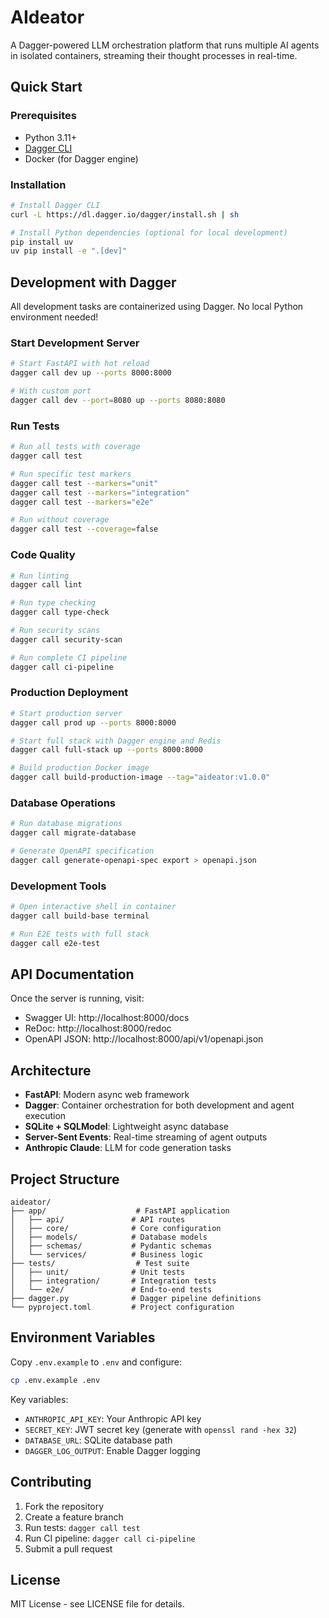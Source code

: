 # AIdeator

A Dagger-powered LLM orchestration platform that runs multiple AI agents in isolated containers, streaming their thought processes in real-time.

## Quick Start

### Prerequisites

- Python 3.11+
- [Dagger CLI](https://docs.dagger.io/cli/465058/install)
- Docker (for Dagger engine)

### Installation

```bash
# Install Dagger CLI
curl -L https://dl.dagger.io/dagger/install.sh | sh

# Install Python dependencies (optional for local development)
pip install uv
uv pip install -e ".[dev]"
```

## Development with Dagger

All development tasks are containerized using Dagger. No local Python environment needed!

### Start Development Server

```bash
# Start FastAPI with hot reload
dagger call dev up --ports 8000:8000

# With custom port
dagger call dev --port=8080 up --ports 8080:8080
```

### Run Tests

```bash
# Run all tests with coverage
dagger call test

# Run specific test markers
dagger call test --markers="unit"
dagger call test --markers="integration"
dagger call test --markers="e2e"

# Run without coverage
dagger call test --coverage=false
```

### Code Quality

```bash
# Run linting
dagger call lint

# Run type checking
dagger call type-check

# Run security scans
dagger call security-scan

# Run complete CI pipeline
dagger call ci-pipeline
```

### Production Deployment

```bash
# Start production server
dagger call prod up --ports 8000:8000

# Start full stack with Dagger engine and Redis
dagger call full-stack up --ports 8000:8000

# Build production Docker image
dagger call build-production-image --tag="aideator:v1.0.0"
```

### Database Operations

```bash
# Run database migrations
dagger call migrate-database

# Generate OpenAPI specification
dagger call generate-openapi-spec export > openapi.json
```

### Development Tools

```bash
# Open interactive shell in container
dagger call build-base terminal

# Run E2E tests with full stack
dagger call e2e-test
```

## API Documentation

Once the server is running, visit:
- Swagger UI: http://localhost:8000/docs
- ReDoc: http://localhost:8000/redoc
- OpenAPI JSON: http://localhost:8000/api/v1/openapi.json

## Architecture

- **FastAPI**: Modern async web framework
- **Dagger**: Container orchestration for both development and agent execution
- **SQLite + SQLModel**: Lightweight async database
- **Server-Sent Events**: Real-time streaming of agent outputs
- **Anthropic Claude**: LLM for code generation tasks

## Project Structure

```
aideator/
├── app/                    # FastAPI application
│   ├── api/               # API routes
│   ├── core/              # Core configuration
│   ├── models/            # Database models
│   ├── schemas/           # Pydantic schemas
│   └── services/          # Business logic
├── tests/                  # Test suite
│   ├── unit/              # Unit tests
│   ├── integration/       # Integration tests
│   └── e2e/               # End-to-end tests
├── dagger.py              # Dagger pipeline definitions
└── pyproject.toml         # Project configuration
```

## Environment Variables

Copy `.env.example` to `.env` and configure:

```bash
cp .env.example .env
```

Key variables:
- `ANTHROPIC_API_KEY`: Your Anthropic API key
- `SECRET_KEY`: JWT secret key (generate with `openssl rand -hex 32`)
- `DATABASE_URL`: SQLite database path
- `DAGGER_LOG_OUTPUT`: Enable Dagger logging

## Contributing

1. Fork the repository
2. Create a feature branch
3. Run tests: `dagger call test`
4. Run CI pipeline: `dagger call ci-pipeline`
5. Submit a pull request

## License

MIT License - see LICENSE file for details.